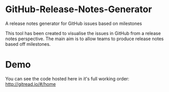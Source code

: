 # GitHub-Release-Notes-Generator
A release notes generator for GitHub issues based on milestones

This tool has been created to visualise the issues in GitHub from a release notes perspective. The main aim is to allow teams to produce release notes based off milestones.

# Demo
You can see the code hosted here in it's full working order:
http://gitread.io/#/home
